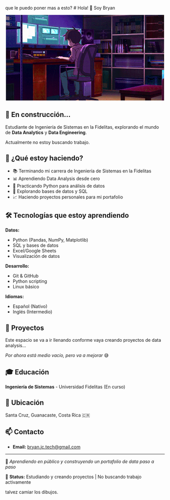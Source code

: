 que le puedo poner mas a esto? # Hola! 👋 Soy Bryan

<div align="center">
  <img src="./descarga.gif" width="500"/>
</div>

## 🚀 En construcción...

Estudiante de Ingeniería de Sistemas en la Fidelitas, explorando el mundo de **Data Analytics** y **Data Engineering**. 

Actualmente no estoy buscando trabajo.

## 🎯 ¿Qué estoy haciendo?

- 📚 Terminando mi carrera de Ingeniería de Sistemas en la Fidelitas
- 📊 Aprendiendo Data Analysis desde cero
- 🐍 Practicando Python para análisis de datos
- 💾 Explorando bases de datos y SQL
- 📈 Haciendo proyectos personales para mi portafolio

## 🛠️ Tecnologías que estoy aprendiendo

**Datos:**
- Python (Pandas, NumPy, Matplotlib)
- SQL y bases de datos
- Excel/Google Sheets
- Visualización de datos

**Desarrollo:**
- Git & GitHub
- Python scripting
- Linux básico

**Idiomas:**
- Español (Nativo)
- Inglés (Intermedio)

## 📂 Proyectos

Este espacio se va a ir llenando conforme vaya creando proyectos de data analysis...

*Por ahora está medio vacío, pero va a mejorar* 😅

## 🎓 Educación

**Ingeniería de Sistemas** - Universidad Fidelitas (En curso)

## 📍 Ubicación

Santa Cruz, Guanacaste, Costa Rica 🇨🇷

## 📫 Contacto

- **Email:** bryan.jc.tech@gmail.com

---

💭 *Aprendiendo en público y construyendo un portafolio de data paso a paso*

🔵 **Status:** Estudiando y creando proyectos | No buscando trabajo activamente

talvez camiar los dibujos.
